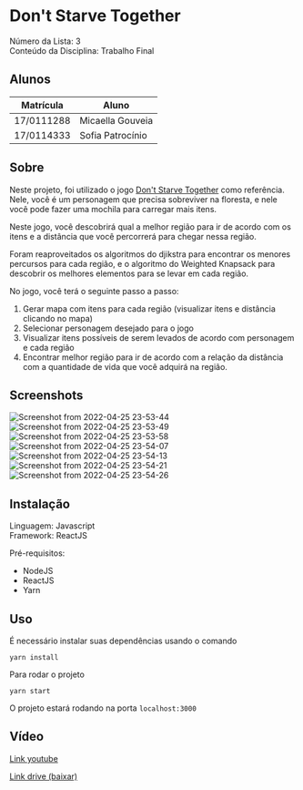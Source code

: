 # Don't Starve Together

Número da Lista: 3<br>
Conteúdo da Disciplina: Trabalho Final<br>

## Alunos
|Matrícula | Aluno |
| -- | -- |
| 17/0111288  |  Micaella Gouveia |
| 17/0114333  |  Sofia Patrocínio |

## Sobre 
Neste projeto, foi utilizado o jogo [Don't Starve Together](https://dontstarve.fandom.com/wiki/Don%27t_Starve) como referência. Nele, você é um personagem que precisa sobreviver na floresta, e nele você pode fazer uma mochila para carregar mais itens.

Neste jogo, você descobrirá qual a melhor região para ir de acordo com os itens e a distância que você percorrerá para chegar nessa região.

Foram reaproveitados os algoritmos do djikstra para encontrar os menores percursos para cada região, e o algoritmo do Weighted Knapsack para descobrir os melhores elementos para se levar em cada região.

No jogo, você terá o seguinte passo a passo:
1. Gerar mapa com itens para cada região (visualizar itens e distância clicando no mapa)
2. Selecionar personagem desejado para o jogo
3. Visualizar itens possíveis de serem levados de acordo com personagem e cada região
4. Encontrar melhor região para ir de acordo com a relação da distância com a quantidade de vida que você adquirá na região.


## Screenshots
![Screenshot from 2022-04-25 23-53-44](https://user-images.githubusercontent.com/38709421/165210787-e8c91a52-76c8-4cea-b720-a204bab8d329.png)
![Screenshot from 2022-04-25 23-53-49](https://user-images.githubusercontent.com/38709421/165210795-24daf395-4845-431c-8c13-0b7cafd3b11f.png)
![Screenshot from 2022-04-25 23-53-58](https://user-images.githubusercontent.com/38709421/165210796-045d5892-b4bd-4672-81bc-b0cb44a60f74.png)
![Screenshot from 2022-04-25 23-54-07](https://user-images.githubusercontent.com/38709421/165210801-7a6afaaa-39bf-4e1a-83aa-ee731e2f3118.png)
![Screenshot from 2022-04-25 23-54-13](https://user-images.githubusercontent.com/38709421/165210803-78c122ad-dd10-431c-a280-b3bd86fd1c72.png)
![Screenshot from 2022-04-25 23-54-21](https://user-images.githubusercontent.com/38709421/165210804-5eb8bb6c-01b1-460d-816c-2fa3319d2fa7.png)
![Screenshot from 2022-04-25 23-54-26](https://user-images.githubusercontent.com/38709421/165210805-470ad256-8319-4d58-a560-506d45f063af.png)


## Instalação 
Linguagem: Javascript<br>
Framework: ReactJS<br>

Pré-requisitos:
* NodeJS
* ReactJS
* Yarn

## Uso 
É necessário instalar suas dependências usando o comando
```
yarn install
```
Para rodar o projeto
```
yarn start
```

O projeto estará rodando na porta ```localhost:3000```

## Vídeo
[Link youtube](https://youtu.be/qLooTZWdqig)

[Link drive (baixar)](https://drive.google.com/file/d/1lMuI9afKFgmuPbfu8GE7eW-QjefgniDE/view?usp=sharing)
